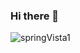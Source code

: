 ### Hi there 👋

![springVista1](https://user-images.githubusercontent.com/68611312/102022748-a0955880-3d67-11eb-8e73-5bbee422b95b.jpg)
<!--
**caitoVilas/caitoVilas** is a ✨ _special_ ✨ repository because its `README.md` (this file) appears on your GitHub profile.

Here are some ideas to get you started:

- 🔭 I’m currently working on ...
- 🌱 I’m currently learning ...
- 👯 I’m looking to collaborate on ...
- 🤔 I’m looking for help with ...
- 💬 Ask me about ...
- 📫 How to reach me: ...
- 😄 Pronouns: ...
- ⚡ Fun fact: ...
-->
